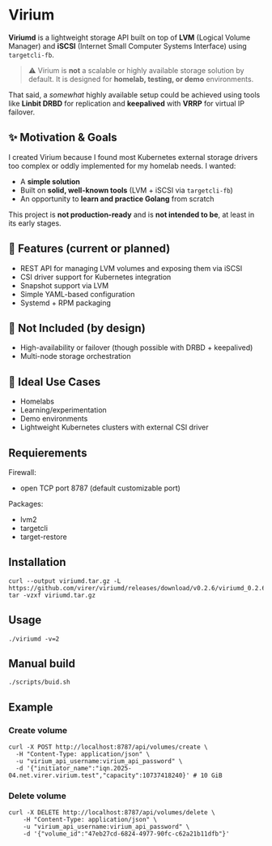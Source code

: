 # Virium

**Viriumd** is a lightweight storage API built on top of **LVM** (Logical Volume Manager) and **iSCSI** (Internet Small Computer Systems Interface) using `targetcli-fb`.

> ⚠️ Virium is **not** a scalable or highly available storage solution by default. It is designed for **homelab, testing, or demo** environments.

That said, a *somewhat* highly available setup could be achieved using tools like **Linbit DRBD** for replication and **keepalived** with **VRRP** for virtual IP failover.

## ✨ Motivation & Goals

I created Virium because I found most Kubernetes external storage drivers too complex or oddly implemented for my homelab needs. I wanted:

- A **simple solution**
- Built on **solid, well-known tools** (LVM + iSCSI via `targetcli-fb`)
- An opportunity to **learn and practice Golang** from scratch

This project is **not production-ready** and is **not intended to be**, at least in its early stages.

## 🔧 Features (current or planned)

- REST API for managing LVM volumes and exposing them via iSCSI
- CSI driver support for Kubernetes integration
- Snapshot support via LVM
- Simple YAML-based configuration
- Systemd + RPM packaging

## 🚫 Not Included (by design)

- High-availability or failover (though possible with DRBD + keepalived)
- Multi-node storage orchestration

## 🧪 Ideal Use Cases

- Homelabs
- Learning/experimentation
- Demo environments
- Lightweight Kubernetes clusters with external CSI driver

## Requierements

Firewall:
 - open TCP port 8787 (default customizable port)

Packages:
 - lvm2
 - targetcli
 - target-restore

## Installation 
```
curl --output viriumd.tar.gz -L https://github.com/virer/viriumd/releases/download/v0.2.6/viriumd_0.2.6_linux_amd64.tar.gz
tar -vzxf viriumd.tar.gz
```

## Usage

```
./viriumd -v=2
```

## Manual build

```
./scripts/buid.sh
```

## Example

### Create volume

```
curl -X POST http://localhost:8787/api/volumes/create \
  -H "Content-Type: application/json" \
  -u "virium_api_username:virium_api_password" \
  -d '{"initiator_name":"iqn.2025-04.net.virer.virium.test","capacity":10737418240}' # 10 GiB
```

### Delete volume

```
curl -X DELETE http://localhost:8787/api/volumes/delete \
    -H "Content-Type: application/json" \
    -u "virium_api_username:virium_api_password" \
    -d '{"volume_id":"47eb27cd-6824-4977-90fc-c62a21b11dfb"}'
```